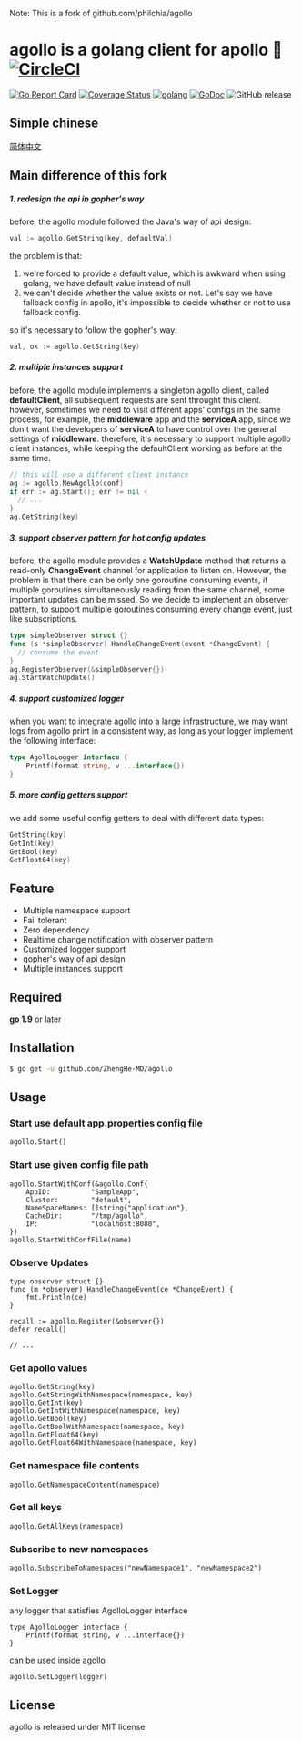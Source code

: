 Note: This is a fork of github.com/philchia/agollo

# agollo is a golang client for apollo 🚀 [![CircleCI](https://circleci.com/gh/ZhengHe-MD/agollo.svg?style=svg)](https://circleci.com/gh/ZhengHe-MD/agollo)

[![Go Report Card](https://goreportcard.com/badge/github.com/ZhengHe-MD/agollo)](https://goreportcard.com/report/github.com/ZhengHe-MD/agollo)
[![Coverage Status](https://coveralls.io/repos/github/ZhengHe-MD/agollo/badge.svg?branch=master)](https://coveralls.io/github/ZhengHe-MD/agollo?branch=master)
[![golang](https://img.shields.io/badge/Language-Go-green.svg?style=flat)](https://golang.org)
[![GoDoc](https://godoc.org/github.com/ZhengHe-MD/agollo?status.svg)](https://godoc.org/github.com/ZhengHe-MD/agollo)
![GitHub release](https://img.shields.io/github/release/ZhengHe-MD/agollo.svg)

## Simple chinese

[简体中文](./README_CN.md)

## Main difference of this fork

##### 1. redesign the api in gopher's way

before, the agollo module followed the Java's way of api design:

```go
val := agollo.GetString(key, defaultVal)
```

the problem is that:

1. we're forced to provide a default value, which is awkward when using golang, we have default value instead of null
2. we can't decide whether the value exists or not. Let's say we have fallback config in apollo, it's impossible to decide whether or not to use fallback config.

so it's necessary to follow the gopher's way:

```go
val, ok := agollo.GetString(key)
```

##### 2. multiple instances support

before, the agollo module implements a singleton agollo client, called **defaultClient**, all subsequent requests are sent throught this client. however, sometimes we need to visit different apps' configs in the same process, for example, the **middleware** app and the **serviceA** app, since we don't want the developers  of **serviceA** to have control over the general settings of **middleware**. therefore, it's necessary to support multiple agollo client instances, while keeping the defaultClient working as before at the same time.

```go
// this will use a different client instance
ag := agollo.NewAgollo(conf)
if err := ag.Start(); err != nil {
  // ...
}
ag.GetString(key)
```

##### 3. support observer pattern for hot config updates

before, the agollo module provides a **WatchUpdate** method that returns a read-only **ChangeEvent** channel for application to listen on. However, the problem is that there can be only one goroutine consuming events, if multiple goroutines simultaneously reading from the same channel, some important updates can be missed. So we decide to implement an observer pattern, to support multiple goroutines consuming every change event, just like subscriptions.

```go
type simpleObserver struct {}
func (s *simpleObserver) HandleChangeEvent(event *ChangeEvent) {
  // consume the event
}
ag.RegisterObserver(&simpleObserver{})
ag.StartWatchUpdate()
```

##### 4. support customized logger

when you want to integrate agollo into a large infrastructure, we may want logs from agollo print in a consistent way, as long as your logger implement the following interface:

```go
type AgolloLogger interface {
	Printf(format string, v ...interface{})
}
```

##### 5. more config getters support

we add some useful config getters to deal with different data types:

```go
GetString(key)
GetInt(key)
GetBool(key)
GetFloat64(key)
```

## Feature

* Multiple namespace support
* Fail tolerant
* Zero dependency
* Realtime change notification with observer pattern
* Customized logger support
* gopher's way of api design
* Multiple instances support

## Required

**go 1.9** or later

## Installation

```sh
$ go get -u github.com/ZhengHe-MD/agollo
```

## Usage

### Start use default app.properties config file

```golang
agollo.Start()
```

### Start use given config file path

```golang
agollo.StartWithConf(&agollo.Conf{
    AppID:          "SampleApp",
    Cluster:        "default",
    NameSpaceNames: []string{"application"},
    CacheDir:       "/tmp/agollo",
    IP:             "localhost:8080", 
})
agollo.StartWithConfFile(name)
```

### Observe Updates

```golang
type observer struct {}
func (m *observer) HandleChangeEvent(ce *ChangeEvent) {
    fmt.Println(ce)
}

recall := agollo.Register(&observer{})
defer recall()

// ...
```

### Get apollo values

```golang
agollo.GetString(key)
agollo.GetStringWithNamespace(namespace, key)
agollo.GetInt(key)
agollo.GetIntWithNamespace(namespace, key)
agollo.GetBool(key)
agollo.GetBoolWithNamespace(namespace, key)
agollo.GetFloat64(key)
agollo.GetFloat64WithNamespace(namespace, key)
```

### Get namespace file contents

```golang
agollo.GetNamespaceContent(namespace)
```

### Get all keys

```golang
agollo.GetAllKeys(namespace)
```

### Subscribe to new namespaces

```golang
agollo.SubscribeToNamespaces("newNamespace1", "newNamespace2")
```

### Set Logger

any logger that satisfies AgolloLogger interface

```golang
type AgolloLogger interface {
	Printf(format string, v ...interface{})
}
```

can be used inside agollo

```golang
agollo.SetLogger(logger)
```

## License

agollo is released under MIT license
